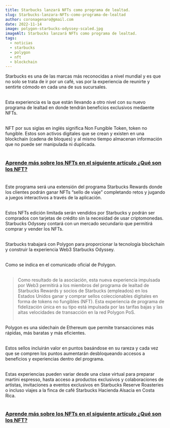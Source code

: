 ```yaml
---
title: Starbucks lanzará NFTs como programa de lealtad.
slug: Starbucks-lanzara-NFTs-como-programa-de-lealtad
author: coronagenaro@gmail.com
date: 2022-11-14
image: polygon-starbucks-odyssey-scaled.jpg
imageAlt: Starbucks lanzará NFTs como programa de lealtad.
tags:
  - noticias
  - starbucks
  - polygon
  - nft
  - blockchain
---
```

<!--StartFragment-->

S﻿tarbucks es una de las marcas más reconocidas a nivel mundial y es que no solo se trata de ir por un café, vas por la experiencia de reunirte y sentirte cómodo en cada una de sus sucursales.<br/><br/>

E﻿sta experiencia es la que están llevando a otro nivel con su nuevo programa de lealtad en donde tendrán beneficios exclusivos medaente NFTs.<br/><br/>

NFT por sus siglas en inglés significa Non Fungible Token, token no fungible. Estos son activos digitales que se crean y existen en una blockchain (cadena de bloques) y al mismo tiempo almacenan información que no puede ser manipulada ni duplicada.<br/><br/>

### **[A﻿prende más sobre los NFTs en el siguiente artículo ¿Qué son los NFT?](https://www.oasisfinanciero.mx/blog/2022-06-18/qu%C3%A9-son-los-nft-y-su-valor-en-el-arte-y-videojuegos/)**<br/><br/>

E﻿ste programa será una extensión del programa Starbucks Rewards donde los clientes podrán ganar NFTs “sello de viaje” completando retos y jugando a juegos interactivos a través de la aplicación.<br/><br/>

E﻿stos NFTs edición limitada serán vendidos por Starbucks y podrán ser comprados con tarjetas de crédito sin la necesidad de usar criptomonedas. Starbucks Odyssey contará con un mercado secundario que permitirá comprar y vender los NFTs.<br/><br/>

Starbucks trabajará con Polygon para proporcionar la tecnología blockchain y construir la experiencia Web3 Starbucks Odyssey.<br/><br/>

C﻿omo se indica en el comunicado oficial de Polygon.<br/><br/>

> Como resultado de la asociación, esta nueva experiencia impulsada por Web3 permitirá a los miembros del programa de lealtad de Starbucks Rewards y socios de Starbucks (empleados) en los Estados Unidos ganar y comprar sellos coleccionables digitales en forma de tokens no fungibles (NFT). Esta experiencia de programa de fidelización única en su tipo está impulsada por las tarifas bajas y las altas velocidades de transacción en la red Polygon PoS.<br/><br/>

Polygon es una sidechain de Ethereum que permite transacciones más rápidas, más baratas y más eficientes.<br/><br/>

E﻿stos sellos incluirán valor en puntos basándose en su rareza y cada vez que se compren los puntos aumentarán desbloqueando accesos a beneficios y experiencias dentro del programa.<br/><br/>

Estas experiencias pueden variar desde una clase virtual para preparar martini espresso, hasta acceso a productos exclusivos y colaboraciones de artistas, invitaciones a eventos exclusivos en Starbucks Reserve Roasteries o incluso viajes a la finca de café Starbucks Hacienda Alsacia en Costa Rica.<br/><br/>

### **[A﻿prende más sobre los NFTs en el siguiente artículo ¿Qué son los NFT?](https://www.oasisfinanciero.mx/blog/2022-06-18/qu%C3%A9-son-los-nft-y-su-valor-en-el-arte-y-videojuegos/)**

<!--EndFragment-->